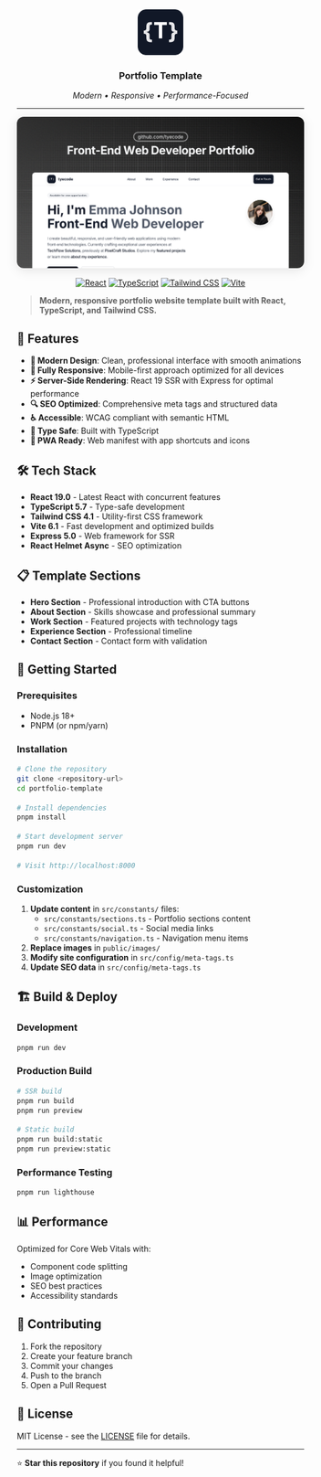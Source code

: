 <div align="center">

<img src="public/favicon.png" alt="Portfolio Template logo" width="80" height="80" />

### Portfolio Template

<p align="center">
  <em>Modern • Responsive • Performance-Focused</em>
</p>

---

<img src="public/images/og.png" alt="Portfolio Preview" width="700" style="border-radius: 12px; box-shadow: 0 4px 20px rgba(0,0,0,0.1);" />

<br />

</div>

<div align="center">

[![React](https://img.shields.io/badge/React-19.0-blue?style=for-the-badge&logo=react)](https://reactjs.org/)
[![TypeScript](https://img.shields.io/badge/TypeScript-5.7-blue?style=for-the-badge&logo=typescript)](https://www.typescriptlang.org/)
[![Tailwind CSS](https://img.shields.io/badge/Tailwind-4.1-38B2AC?style=for-the-badge&logo=tailwind-css)](https://tailwindcss.com/)
[![Vite](https://img.shields.io/badge/Vite-6.1-646CFF?style=for-the-badge&logo=vite)](https://vitejs.dev/)

</div>

> **Modern, responsive portfolio website template built with React, TypeScript, and Tailwind CSS.**

## 🚀 Features

- **🎨 Modern Design**: Clean, professional interface with smooth animations
- **📱 Fully Responsive**: Mobile-first approach optimized for all devices
- **⚡ Server-Side Rendering**: React 19 SSR with Express for optimal performance
- **🔍 SEO Optimized**: Comprehensive meta tags and structured data
- **♿ Accessible**: WCAG compliant with semantic HTML
- **🔧 Type Safe**: Built with TypeScript
- **📱 PWA Ready**: Web manifest with app shortcuts and icons

## 🛠️ Tech Stack

- **React 19.0** - Latest React with concurrent features
- **TypeScript 5.7** - Type-safe development
- **Tailwind CSS 4.1** - Utility-first CSS framework
- **Vite 6.1** - Fast development and optimized builds
- **Express 5.0** - Web framework for SSR
- **React Helmet Async** - SEO optimization

## 📋 Template Sections

- **Hero Section** - Professional introduction with CTA buttons
- **About Section** - Skills showcase and professional summary
- **Work Section** - Featured projects with technology tags
- **Experience Section** - Professional timeline
- **Contact Section** - Contact form with validation

## 🚀 Getting Started

### Prerequisites

- Node.js 18+
- PNPM (or npm/yarn)

### Installation

```bash
# Clone the repository
git clone <repository-url>
cd portfolio-template

# Install dependencies
pnpm install

# Start development server
pnpm run dev

# Visit http://localhost:8000
```

### Customization

1. **Update content** in `src/constants/` files:
   - `src/constants/sections.ts` - Portfolio sections content
   - `src/constants/social.ts` - Social media links
   - `src/constants/navigation.ts` - Navigation menu items
2. **Replace images** in `public/images/`
3. **Modify site configuration** in `src/config/meta-tags.ts`
4. **Update SEO data** in `src/config/meta-tags.ts`

## 🏗️ Build & Deploy

### Development

```bash
pnpm run dev
```

### Production Build

```bash
# SSR build
pnpm run build
pnpm run preview

# Static build
pnpm run build:static
pnpm run preview:static
```

### Performance Testing

```bash
pnpm run lighthouse
```

## 📊 Performance

Optimized for Core Web Vitals with:

- Component code splitting
- Image optimization
- SEO best practices
- Accessibility standards

## 🤝 Contributing

1. Fork the repository
2. Create your feature branch
3. Commit your changes
4. Push to the branch
5. Open a Pull Request

## 📄 License

MIT License - see the [LICENSE](LICENSE) file for details.

---

⭐ **Star this repository** if you found it helpful!
